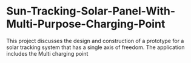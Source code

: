 # Sun-Tracking-Solar-Panel-With-Multi-Purpose-Charging-Point
This project discusses the design and construction of a prototype for a solar tracking system that has a single axis of freedom. The application includes the Multi charging point 
